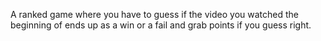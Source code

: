 <!--
name: 'winorfail'
tools: ['MEAN', 'YouTube']
completeness: 0
-->

A ranked game where you have to guess if the video you watched the beginning of ends up as a win or a fail and grab points if you guess right.